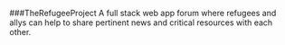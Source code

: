 ###TheRefugeeProject
A full stack web app forum where refugees and allys can help to share pertinent news and critical resources with each other.  
